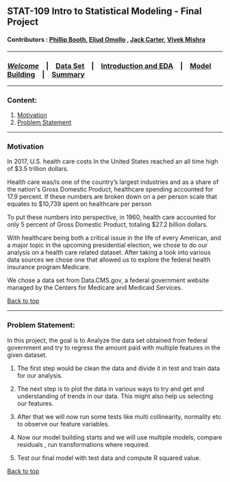 ## STAT-109 Intro to Statistical Modeling - Final Project
#### Contributors : [Phillip Booth](mailto:phillip.booth2015@gmail.com), [Eliud Omollo](woordy2000@gmail.com) , [Jack Carter](jcarter2014@gmail.com), [Vivek Mishra](mailto:iblpvivek@icloud.com)
<HR>

### [**_Welcome_**](readme.md)&emsp;|&emsp;[Data Set](data-set.md)&emsp;|&emsp;[Introduction and EDA](eda.md)&emsp;|&emsp;[Model Building](model-building.md)&emsp;|&emsp;[Summary](summary.md)
<HR>

### Content:
1. [Motivation](#motivation)
2. [Problem Statement](#problem-statement)

<HR>

### Motivation 

In 2017, U.S. health care costs In the United States reached an all time high of $3.5 trillion dollars. 

Health care was/is one of the country’s largest industries and as a share of the nation's Gross Domestic Product, healthcare spending accounted for 17.9 percent. If these numbers are broken down on a per person scale that equates to $10,739 spent on healthcare per person 

To put these numbers into perspective, in 1960, health care accounted for only 5 percent of Gross Domestic Product, totaling $27.2 billion dollars.

With healthcare being both a critical issue in the life of every American, and a major topic in the upcoming presidential election, we chose to do our analysis on a health care related dataset.  After taking a look into various data sources we chose one that allowed us to explore the federal health insurance program Medicare.

We chose a data set from Data.CMS.gov, a federal government website managed by the Centers for Medicare and Medicaid Services.


[Back to top](#content)

<HR>

### Problem Statement:

In this project, the goal is to Analyze the data set obtained from federal government and try to regress the amount paid with multiple features in the given dataset.

1. The first step would be clean the data and divide it in test and train data for our analysis.

2. The next step is to plot the data in various ways to try and get and understanding of trends in our data. This might also help us selecting our features.

3. After that we will now run some tests like  multi collinearity, normality etc to observe our feature variables.

4. Now our model building starts and we will use multiple models, compare residuals , run transformations where required.

5. Test our final model with test data and compute R squared value.

[Back to top](#content)

